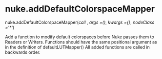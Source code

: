 # nuke.addDefaultColorspaceMapper
nuke.addDefaultColorspaceMapper(_call_ , _args =()_, _kwargs ={}_, _nodeClass ='*'_)

Add a function to modify default colorspaces before Nuke passes them to Readers or Writers.
Functions should have the same positional argument as in the definition of defaultLUTMapper()
All added functions are called in backwards order.